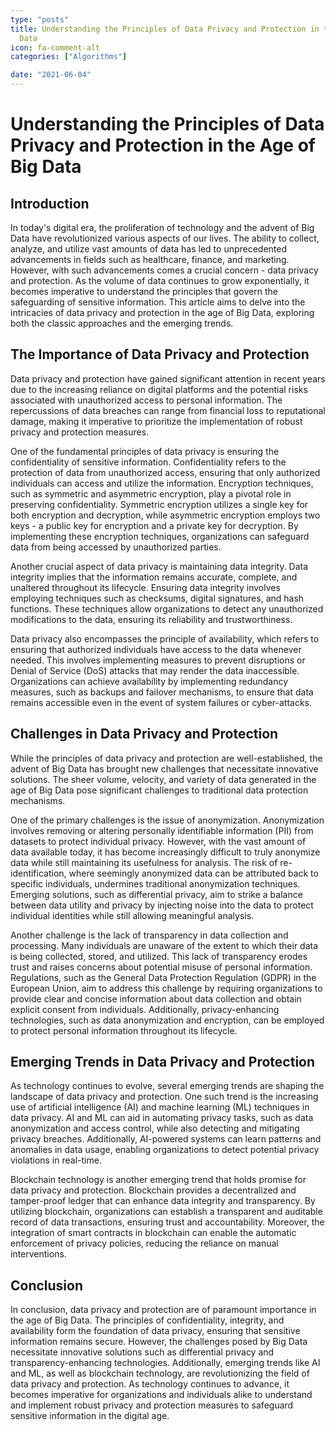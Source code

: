 ```yaml
---
type: "posts"
title: Understanding the Principles of Data Privacy and Protection in the Age of Big
  Data
icon: fa-comment-alt
categories: ["Algorithms"]

date: "2021-06-04"
---
```




# Understanding the Principles of Data Privacy and Protection in the Age of Big Data

## Introduction

In today's digital era, the proliferation of technology and the advent of Big Data have revolutionized various aspects of our lives. The ability to collect, analyze, and utilize vast amounts of data has led to unprecedented advancements in fields such as healthcare, finance, and marketing. However, with such advancements comes a crucial concern - data privacy and protection. As the volume of data continues to grow exponentially, it becomes imperative to understand the principles that govern the safeguarding of sensitive information. This article aims to delve into the intricacies of data privacy and protection in the age of Big Data, exploring both the classic approaches and the emerging trends.

## The Importance of Data Privacy and Protection

Data privacy and protection have gained significant attention in recent years due to the increasing reliance on digital platforms and the potential risks associated with unauthorized access to personal information. The repercussions of data breaches can range from financial loss to reputational damage, making it imperative to prioritize the implementation of robust privacy and protection measures.

One of the fundamental principles of data privacy is ensuring the confidentiality of sensitive information. Confidentiality refers to the protection of data from unauthorized access, ensuring that only authorized individuals can access and utilize the information. Encryption techniques, such as symmetric and asymmetric encryption, play a pivotal role in preserving confidentiality. Symmetric encryption utilizes a single key for both encryption and decryption, while asymmetric encryption employs two keys - a public key for encryption and a private key for decryption. By implementing these encryption techniques, organizations can safeguard data from being accessed by unauthorized parties.

Another crucial aspect of data privacy is maintaining data integrity. Data integrity implies that the information remains accurate, complete, and unaltered throughout its lifecycle. Ensuring data integrity involves employing techniques such as checksums, digital signatures, and hash functions. These techniques allow organizations to detect any unauthorized modifications to the data, ensuring its reliability and trustworthiness.

Data privacy also encompasses the principle of availability, which refers to ensuring that authorized individuals have access to the data whenever needed. This involves implementing measures to prevent disruptions or Denial of Service (DoS) attacks that may render the data inaccessible. Organizations can achieve availability by implementing redundancy measures, such as backups and failover mechanisms, to ensure that data remains accessible even in the event of system failures or cyber-attacks.

## Challenges in Data Privacy and Protection

While the principles of data privacy and protection are well-established, the advent of Big Data has brought new challenges that necessitate innovative solutions. The sheer volume, velocity, and variety of data generated in the age of Big Data pose significant challenges to traditional data protection mechanisms.

One of the primary challenges is the issue of anonymization. Anonymization involves removing or altering personally identifiable information (PII) from datasets to protect individual privacy. However, with the vast amount of data available today, it has become increasingly difficult to truly anonymize data while still maintaining its usefulness for analysis. The risk of re-identification, where seemingly anonymized data can be attributed back to specific individuals, undermines traditional anonymization techniques. Emerging solutions, such as differential privacy, aim to strike a balance between data utility and privacy by injecting noise into the data to protect individual identities while still allowing meaningful analysis.

Another challenge is the lack of transparency in data collection and processing. Many individuals are unaware of the extent to which their data is being collected, stored, and utilized. This lack of transparency erodes trust and raises concerns about potential misuse of personal information. Regulations, such as the General Data Protection Regulation (GDPR) in the European Union, aim to address this challenge by requiring organizations to provide clear and concise information about data collection and obtain explicit consent from individuals. Additionally, privacy-enhancing technologies, such as data anonymization and encryption, can be employed to protect personal information throughout its lifecycle.

## Emerging Trends in Data Privacy and Protection

As technology continues to evolve, several emerging trends are shaping the landscape of data privacy and protection. One such trend is the increasing use of artificial intelligence (AI) and machine learning (ML) techniques in data privacy. AI and ML can aid in automating privacy tasks, such as data anonymization and access control, while also detecting and mitigating privacy breaches. Additionally, AI-powered systems can learn patterns and anomalies in data usage, enabling organizations to detect potential privacy violations in real-time.

Blockchain technology is another emerging trend that holds promise for data privacy and protection. Blockchain provides a decentralized and tamper-proof ledger that can enhance data integrity and transparency. By utilizing blockchain, organizations can establish a transparent and auditable record of data transactions, ensuring trust and accountability. Moreover, the integration of smart contracts in blockchain can enable the automatic enforcement of privacy policies, reducing the reliance on manual interventions.

## Conclusion

In conclusion, data privacy and protection are of paramount importance in the age of Big Data. The principles of confidentiality, integrity, and availability form the foundation of data privacy, ensuring that sensitive information remains secure. However, the challenges posed by Big Data necessitate innovative solutions such as differential privacy and transparency-enhancing technologies. Additionally, emerging trends like AI and ML, as well as blockchain technology, are revolutionizing the field of data privacy and protection. As technology continues to advance, it becomes imperative for organizations and individuals alike to understand and implement robust privacy and protection measures to safeguard sensitive information in the digital age.
